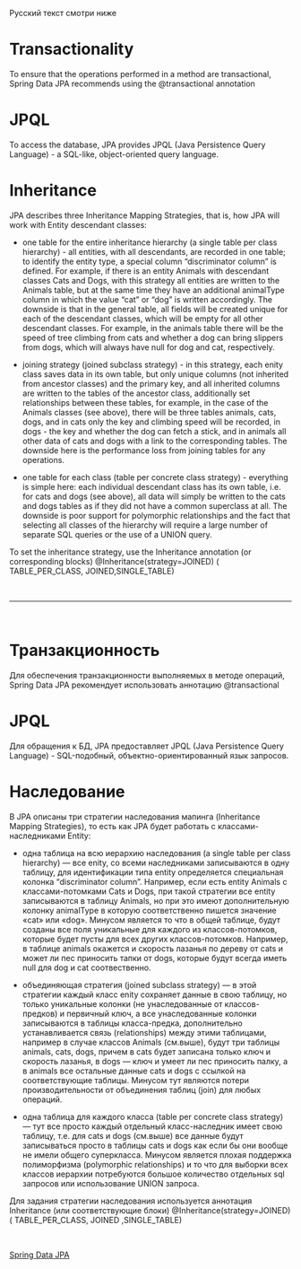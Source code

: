 Русский текст смотри ниже

# Transactionality #

To ensure that the operations performed in a method are transactional, Spring Data JPA recommends using the @transactional annotation

# JPQL #

To access the database, JPA provides JPQL (Java Persistence Query Language) - a SQL-like, object-oriented query language.

# Inheritance #

JPA describes three Inheritance Mapping Strategies, that is, how JPA will work with Entity descendant classes:

- one table for the entire inheritance hierarchy (a single table per class hierarchy) - all entities, with all descendants, are recorded in one table; to identify the entity type, a special column “discriminator column” is defined. For example, if there is an entity Animals with descendant classes Cats and Dogs, with this strategy all entities are written to the Animals table, but at the same time they have an additional animalType column in which the value “cat” or “dog” is written accordingly. The downside is that in the general table, all fields will be created unique for each of the descendant classes, which will be empty for all other descendant classes. For example, in the animals table there will be the speed of tree climbing from cats and whether a dog can bring slippers from dogs, which will always have null for dog and cat, respectively.

- joining strategy (joined subclass strategy) - in this strategy, each enity class saves data in its own table, but only unique columns (not inherited from ancestor classes) and the primary key, and all inherited columns are written to the tables of the ancestor class, additionally set relationships between these tables, for example, in the case of the Animals classes (see above), there will be three tables animals, cats, dogs, and in cats only the key and climbing speed will be recorded, in dogs - the key and whether the dog can fetch a stick, and in animals all other data of cats and dogs with a link to the corresponding tables. The downside here is the performance loss from joining tables for any operations.

- one table for each class (table per concrete class strategy) - everything is simple here: each individual descendant class has its own table, i.e. for cats and dogs (see above), all data will simply be written to the cats and dogs tables as if they did not have a common superclass at all. The downside is poor support for polymorphic relationships and the fact that selecting all classes of the hierarchy will require a large number of separate SQL queries or the use of a UNION query.

To set the inheritance strategy, use the Inheritance annotation (or corresponding blocks)
@Inheritance(strategy=JOINED)
( TABLE_PER_CLASS, JOINED,SINGLE_TABLE)


<br/><hr/><br/>

# Транзакционность #

Для обеспечения транзакционности выполняемых в методе операций, Spring Data JPA рекомендует использовать аннотацию @transactional

# JPQL #

Для обращения к БД, JPA предоставляет JPQL (Java Persistence Query Language) - SQL-подобный, объектно-ориентированный язык запросов.

# Наследование #

В JPA описаны три стратегии наследования мапинга (Inheritance Mapping Strategies), то есть как JPA будет работать с классами-наследниками Entity:

- одна таблица на всю иерархию наследования (a single table per class hierarchy) — все enity, со всеми наследниками записываются в одну таблицу, для идентификации типа entity определяется специальная колонка “discriminator column”. Например, если есть entity Animals c классами-потомками Cats и Dogs, при такой стратегии все entity записываются в таблицу Animals, но при это имеют дополнительную колонку animalType в которую соответственно пишется значение «cat» или «dog». Минусом является то что в общей таблице, будут созданы все поля уникальные для каждого из классов-потомков, которые будет пусты для всех других классов-потомков. Например, в таблице animals окажется и скорость лазанья по дереву от cats и может ли пес приносить тапки от dogs, которые будут всегда иметь null для dog и cat соотвественно.

- объединяющая стратегия (joined subclass strategy) — в этой стратегии каждый класс enity сохраняет данные в свою таблицу, но только уникальные колонки (не унаследованные от классов-предков) и первичный ключ, а все унаследованные колонки записываются в таблицы класса-предка, дополнительно устанавливается связь (relationships) между этими таблицами, например в случае классов Animals (см.выше), будут три таблицы animals, cats, dogs, причем в cats будет записана только ключ и скорость лазанья, в dogs — ключ и умеет ли пес приносить палку, а в animals все остальные данные cats и dogs c ссылкой на соответствующие таблицы. Минусом тут являются потери производительности от объединения таблиц (join) для любых операций.

- одна таблица для каждого класса (table per concrete class strategy) — тут все просто каждый отдельный класс-наследник имеет свою таблицу, т.е. для cats и dogs (см.выше) все данные будут записываться просто в таблицы cats и dogs как если бы они вообще не имели общего суперкласса. Минусом является плохая поддержка полиморфизма (polymorphic relationships) и то что для выборки всех классов иерархии потребуются большое количество отдельных sql запросов или использование UNION запроса.

Для задания стратегии наследования используется аннотация Inheritance (или соответствующие блоки)
@Inheritance(strategy=JOINED)
( TABLE_PER_CLASS, JOINED ,SINGLE_TABLE)


<br/>

<a href="https://docs.spring.io/spring-data/jpa/reference/" target="_blank">Spring Data JPA</a>